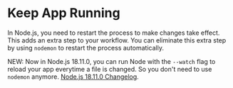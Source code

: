 # Keep App Running

In Node.js, you need to restart the process to make changes take effect. This adds an extra step to your workflow. You can eliminate this extra step by using `nodemon` to restart the process automatically.

NEW: Now in Node.js 18.11.0, you can run Node with the `--watch` flag to reload your app everytime a file is changed. So you don't need to use `nodemon` anymore.
[Node.js 18.11.0 Changelog](https://github.com/nodejs/node/blob/main/doc/changelogs/CHANGELOG_V18.md#18.11.0).
